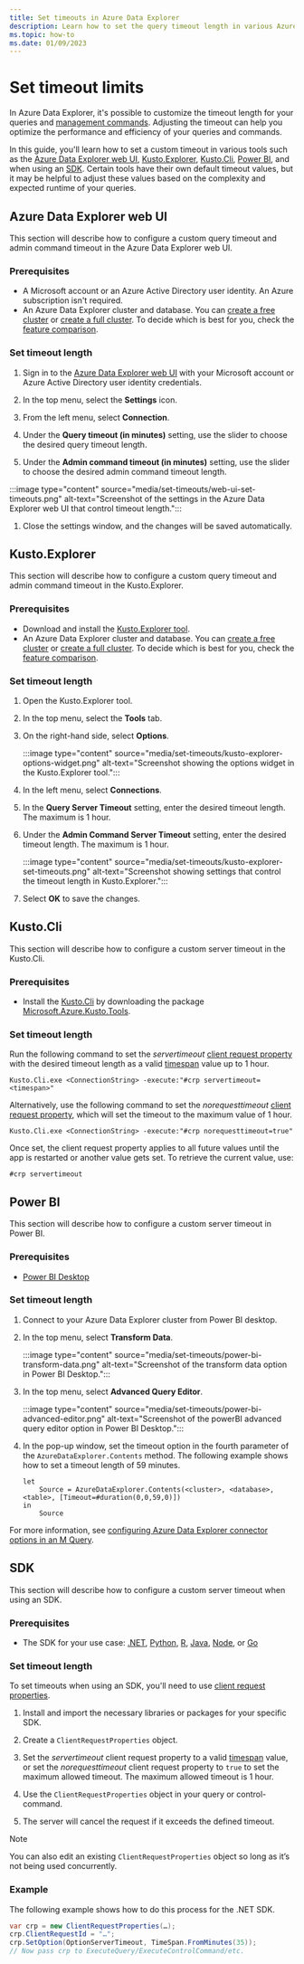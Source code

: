 ```yaml
---
title: Set timeouts in Azure Data Explorer
description: Learn how to set the query timeout length in various Azure Data Explorer tools, such as Kusto.Explorer and the Azure Data Explorer web UI.
ms.topic: how-to
ms.date: 01/09/2023
---
```


# Set timeout limits

In Azure Data Explorer, it's possible to customize the timeout length for your queries and [management commands](kusto/management/index.md). Adjusting the timeout can help you optimize the performance and efficiency of your queries and commands.

In this guide, you'll learn how to set a custom timeout in various tools such as the [Azure Data Explorer web UI](web-ui-overview.md), [Kusto.Explorer](kusto/tools/kusto-explorer.md), [Kusto.Cli](/kusto/tools/kusto-cli.md), [Power BI](power-bi-data-connector.md), and when using an [SDK](#sdk). Certain tools have their own default timeout values, but it may be helpful to adjust these values based on the complexity and expected runtime of your queries.

## Azure Data Explorer web UI

This section will describe how to configure a custom query timeout and admin command timeout in the Azure Data Explorer web UI.

### Prerequisites

* A Microsoft account or an Azure Active Directory user identity. An Azure subscription isn't required.
* An Azure Data Explorer cluster and database. You can [create a free cluster](start-for-free-web-ui.md) or [create a full cluster](create-cluster-database-portal.md). To decide which is best for you, check the [feature comparison](start-for-free.md#feature-comparison).

### Set timeout length

1. Sign in to the [Azure Data Explorer web UI](https://dataexplorer.azure.com/home) with your Microsoft account or Azure Active Directory user identity credentials.

1. In the top menu, select the **Settings** icon.

1. From the left menu, select **Connection**.

1. Under the **Query timeout (in minutes)** setting, use the slider to choose the desired query timeout length.

1. Under the **Admin command timeout (in minutes)** setting, use the slider to choose the desired admin command timeout length.

:::image type="content" source="media/set-timeouts/web-ui-set-timeouts.png" alt-text="Screenshot of the settings in the Azure Data Explorer web UI that control timeout length.":::

1. Close the settings window, and the changes will be saved automatically.

## Kusto.Explorer

This section will describe how to configure a custom query timeout and admin command timeout in the Kusto.Explorer.

### Prerequisites

* Download and install the [Kusto.Explorer tool](tools/../kusto/tools/kusto-explorer.md#installing-kustoexplorer).
* An Azure Data Explorer cluster and database. You can [create a free cluster](start-for-free-web-ui.md) or [create a full cluster](create-cluster-database-portal.md). To decide which is best for you, check the [feature comparison](start-for-free.md#feature-comparison).

### Set timeout length

1. Open the Kusto.Explorer tool.

1. In the top menu, select the **Tools** tab.

1. On the right-hand side, select **Options**.

    :::image type="content" source="media/set-timeouts/kusto-explorer-options-widget.png" alt-text="Screenshot showing the options widget in the Kusto.Explorer tool.":::

1. In the left menu, select **Connections**.

1. In the **Query Server Timeout** setting, enter the desired timeout length. The maximum is 1 hour.

1. Under the **Admin Command Server Timeout** setting, enter the desired timeout length. The maximum is 1 hour.

    :::image type="content" source="media/set-timeouts/kusto-explorer-set-timeouts.png" alt-text="Screenshot showing settings that control the timeout length in Kusto.Explorer.":::

1. Select **OK** to save the changes.

## Kusto.Cli

This section will describe how to configure a custom server timeout in the Kusto.Cli.

### Prerequisites

* Install the [Kusto.Cli](kusto/tools/kusto-cli.md) by downloading the package [Microsoft.Azure.Kusto.Tools](https://www.nuget.org/packages/Microsoft.Azure.Kusto.Tools/).

### Set timeout length

Run the following command to set the *servertimeout* [client request property](kusto/api/netfx/request-properties.md#clientrequestproperties-options) with the desired timeout length as a valid [timespan](kusto/query/scalar-data-types/timespan.md) value up to 1 hour.

```dotnet
Kusto.Cli.exe <ConnectionString> -execute:"#crp servertimeout=<timespan>"
```

Alternatively, use the following command to set the *norequesttimeout* [client request property](kusto/api/netfx/request-properties.md#clientrequestproperties-options), which will set the timeout to the maximum value of 1 hour.

```dotnet
Kusto.Cli.exe <ConnectionString> -execute:"#crp norequesttimeout=true"
```

Once set, the client request property applies to all future values until the app is restarted or another value gets set. To retrieve the current value, use:

```dotnet
#crp servertimeout
```

## Power BI

This section will describe how to configure a custom server timeout in Power BI.

### Prerequisites

* [Power BI Desktop](https://powerbi.microsoft.com/get-started/)

### Set timeout length

1. Connect to your Azure Data Explorer cluster from Power BI desktop.

1. In the top menu, select **Transform Data**.

   :::image type="content" source="media/set-timeouts/power-bi-transform-data.png" alt-text="Screenshot of the transform data option in Power BI Desktop.":::

1. In the top menu, select **Advanced Query Editor**.

   :::image type="content" source="media/set-timeouts/power-bi-advanced-editor.png" alt-text="Screenshot of the powerBI advanced query editor option in Power BI Desktop.":::

1. In the pop-up window, set the timeout option in the fourth parameter of the `AzureDataExplorer.Contents` method. The following example shows how to set a timeout length of 59 minutes.

    ```Power Query M
    let 
        Source = AzureDataExplorer.Contents(<cluster>, <database>, <table>, [Timeout=#duration(0,0,59,0)])
    in
        Source
    ```

For more information, see [configuring Azure Data Explorer connector options in an M Query](/power-query/connectors/azuredataexplorer#configuring-azure-data-explorer-connector-options-in-an-m-query).

## SDK

This section will describe how to configure a custom server timeout when using an SDK.

### Prerequisites

* The SDK for your use case: [.NET](kusto/api/netfx/about-the-sdk.md), [Python](kusto/api/python/kusto-python-client-library.md), [R](kusto/api/r/kusto-r-client-library.md), [Java](kusto/api/java/kusto-java-client-library.md), [Node](kusto/api/node/kusto-node-client-library.md), or [Go](kusto/api/golang/kusto-golang-client-library.md)

### Set timeout length

To set timeouts when using an SDK, you'll need to use [client request properties](kusto/api/netfx/request-properties.md).

1. Install and import the necessary libraries or packages for your specific SDK.

1. Create a `ClientRequestProperties` object.

1. Set the *servertimeout* client request property to a valid [timespan](kusto/query/scalar-data-types/timespan.md) value, or set the *norequesttimeout* client request property to `true` to set the maximum allowed timeout. The maximum allowed timeout is 1 hour.

1. Use the `ClientRequestProperties` object in your query or control-command.

1. The server will cancel the request if it exceeds the defined timeout.

> [!NOTE]
> You can also edit an existing `ClientRequestProperties` object so long as it’s not being used concurrently.

### Example

The following example shows how to do this process for the .NET SDK.

```csharp
var crp = new ClientRequestProperties(…);
crp.ClientRequestId = "…";
crp.SetOption(OptionServerTimeout, TimeSpan.FromMinutes(35));
// Now pass crp to ExecuteQuery/ExecuteControlCommand/etc.
```
